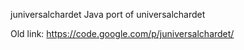 juniversalchardet
Java port of universalchardet

Old link: https://code.google.com/p/juniversalchardet/